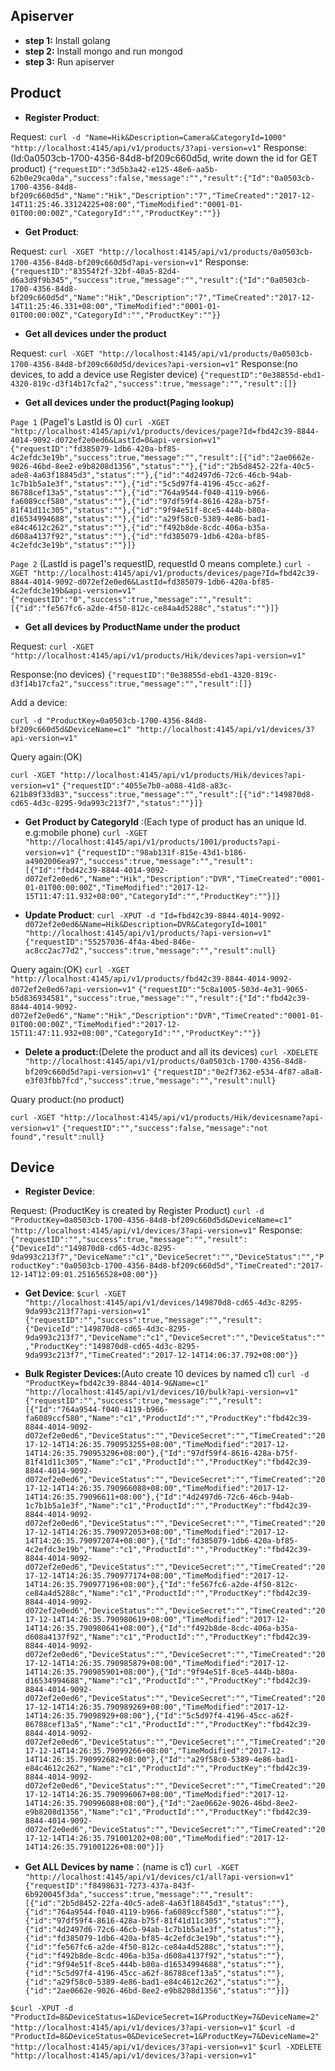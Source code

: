 ## Apiserver ##


- **step 1:** Install golang
- **step 2:** Install mongo and run mongod
- **step 3:** Run apiserver

Product
-


- **Register Product**: 
 
Request:
`curl -d "Name=Hik&Description=Camera&CategoryId=1000" "http://localhost:4145/api/v1/products/3?api-version=v1"`
Response: (Id:0a0503cb-1700-4356-84d8-bf209c660d5d, write down the id for GET product)
`{"requestID":"3d5b3a42-e125-48e6-aa5b-62b0e29ca0da","success":false,"message":"","result":{"Id":"0a0503cb-1700-4356-84d8-bf209c660d5d","Name":"Hik","Description":"7","TimeCreated":"2017-12-14T11:25:46.33124225+08:00","TimeModified":"0001-01-01T00:00:00Z","CategoryId":"","ProductKey":""}}`

- **Get Product**:

Request:
`curl -XGET "http://localhost:4145/api/v1/products/0a0503cb-1700-4356-84d8-bf209c660d5d?api-version=v1"`
Response:
`{"requestID":"83554f2f-32bf-40a5-82d4-d6a3d9f9b345","success":true,"message":"","result":{"Id":"0a0503cb-1700-4356-84d8-bf209c660d5d","Name":"Hik","Description":"7","TimeCreated":"2017-12-14T11:25:46.331+08:00","TimeModified":"0001-01-01T00:00:00Z","CategoryId":"","ProductKey":""}}`

- **Get all devices under the product**

Request:
`curl -XGET "http://localhost:4145/api/v1/products/0a0503cb-1700-4356-84d8-bf209c660d5d/devices?api-version=v1"`
Response:(no devices, to add a device use Register device)
`{"requestID":"0e38855d-ebd1-4320-819c-d3f14b17cfa2","success":true,"message":"","result":[]}`

- **Get all devices under the product(Paging lookup)**

`Page 1` (Page1's LastId is 0)
`curl -XGET "http://localhost:4145/api/v1/products/devices/page?Id=fbd42c39-8844-4014-9092-d072ef2e0ed6&LastId=0&api-version=v1"`
`{"requestID":"fd385079-1db6-420a-bf85-4c2efdc3e19b","success":true,"message":"","result":[{"id":"2ae0662e-9026-46bd-8ee2-e9b8208d1356","status":""},{"id":"2b5d8452-22fa-40c5-ade8-4a63f18845d3","status":""},{"id":"4d2497d6-72c6-46cb-94ab-1c7b1b5a1e3f","status":""},{"id":"5c5d97f4-4196-45cc-a62f-86788cef13a5","status":""},{"id":"764a9544-f040-4119-b966-fa6089ccf580","status":""},{"id":"97df59f4-8616-428a-b75f-81f41d11c305","status":""},{"id":"9f94e51f-8ce5-444b-b80a-d16534994688","status":""},{"id":"a29f58c0-5389-4e86-bad1-e84c4612c262","status":""},{"id":"f492b8de-8cdc-406a-b35a-d608a4137f92","status":""},{"id":"fd385079-1db6-420a-bf85-4c2efdc3e19b","status":""}]}`

`Page 2` (LastId is page1's requestID, requestId 0 means complete.)
`curl -XGET "http://localhost:4145/api/v1/products/devices/page?Id=fbd42c39-8844-4014-9092-d072ef2e0ed6&LastId=fd385079-1db6-420a-bf85-4c2efdc3e19b&api-version=v1"`
`{"requestID":"0","success":true,"message":"","result":[{"id":"fe567fc6-a2de-4f50-812c-ce84a4d5288c","status":""}]}`

- **Get all devices by ProductName under the product**

Request:
`curl -XGET "http://localhost:4145/api/v1/products/Hik/devices?api-version=v1"`

Response:(no devices)
`{"requestID":"0e38855d-ebd1-4320-819c-d3f14b17cfa2","success":true,"message":"","result":[]}`
    
Add a device:

`curl -d "ProductKey=0a0503cb-1700-4356-84d8-bf209c660d5d&DeviceName=c1" "http://localhost:4145/api/v1/devices/3?api-version=v1"`

Query again:(OK)

`curl -XGET "http://localhost:4145/api/v1/products/Hik/devices?api-version=v1"`
`{"requestID":"4055e7b0-a088-41d8-a83c-621b89f33d83","success":true,"message":"","result":[{"id":"149870d8-cd65-4d3c-8295-9da993c213f7","status":""}]}`

- **Get Product by CategoryId** :(Each type of product has an unique Id. e.g:mobile phone)
`curl -XGET "http://localhost:4145/api/v1/products/1001/products?api-version=v1"`
`{"requestID":"98ab131f-815e-43d1-b186-a4902006ea97","success":true,"message":"","result":[{"Id":"fbd42c39-8844-4014-9092-d072ef2e0ed6","Name":"Hik","Description":"DVR","TimeCreated":"0001-01-01T00:00:00Z","TimeModified":"2017-12-15T11:47:11.932+08:00","CategoryId":"","ProductKey":""}]}`

- **Update Product**:
`curl -XPUT -d "Id=fbd42c39-8844-4014-9092-d072ef2e0ed6&Name=Hik&Description=DVR&CategoryId=1001" "http://localhost:4145/api/v1/products/?api-version=v1"`
`{"requestID":"55257036-4f4a-4bed-846e-ac8cc2ac77d2","success":true,"message":"","result":null}`

Query again:(OK)
`curl -XGET "http://localhost:4145/api/v1/products/fbd42c39-8844-4014-9092-d072ef2e0ed6?api-version=v1"`
`{"requestID":"5c8a1005-503d-4e31-9065-b5d836934581","success":true,"message":"","result":{"Id":"fbd42c39-8844-4014-9092-d072ef2e0ed6","Name":"Hik","Description":"DVR","TimeCreated":"0001-01-01T00:00:00Z","TimeModified":"2017-12-15T11:47:11.932+08:00","CategoryId":"","ProductKey":""}}`


- **Delete a product:**(Delete the product and all its devices)
`curl -XDELETE "http://localhost:4145/api/v1/products/0a0503cb-1700-4356-84d8-bf209c660d5d?api-version=v1"`
`{"requestID":"0e2f7362-e534-4f87-a8a8-e3f03fbb7fcd","success":true,"message":"","result":null}`

Quary product:(no product)

`curl -XGET "http://localhost:4145/api/v1/products/Hik/devicesname?api-version=v1"`
`{"requestID":"","success":false,"message":"not found","result":null}`

Device
-

- **Register Device**: 

Request: (ProductKey is created by Register Product)
`curl -d "ProductKey=0a0503cb-1700-4356-84d8-bf209c660d5d&DeviceName=c1" "http://localhost:4145/api/v1/devices/3?api-version=v1"`
Response:
`{"requestID":"","success":true,"message":"","result":{"DeviceId":"149870d8-cd65-4d3c-8295-9da993c213f7","DeviceName":"c1","DeviceSecret":"","DeviceStatus":"","ProductKey":"0a0503cb-1700-4356-84d8-bf209c660d5d","TimeCreated":"2017-12-14T12:09:01.251656528+08:00"}}`

- **Get Device**:
`$curl -XGET "http://localhost:4145/api/v1/devices/149870d8-cd65-4d3c-8295-9da993c213f7?api-version=v1"`
`{"requestID":"","success":true,"message":"","result":{"DeviceId":"149870d8-cd65-4d3c-8295-9da993c213f7","DeviceName":"c1","DeviceSecret":"","DeviceStatus":"","ProductKey":"149870d8-cd65-4d3c-8295-9da993c213f7","TimeCreated":"2017-12-14T14:06:37.792+08:00"}}`

- **Bulk Register Devices:**(Auto create 10 devices by named c1)
`curl -d "ProductKey=fbd42c39-8844-4014-9&Name=c1" "http://localhost:4145/api/v1/devices/10/bulk?api-version=v1"`
`{"requestID":"","success":true,"message":"","result":[{"Id":"764a9544-f040-4119-b966-fa6089ccf580","Name":"c1","ProductId":"","ProductKey":"fbd42c39-8844-4014-9092-d072ef2e0ed6","DeviceStatus":"","DeviceSecret":"","TimeCreated":"2017-12-14T14:26:35.790953255+08:00","TimeModified":"2017-12-14T14:26:35.790953296+08:00"},{"Id":"97df59f4-8616-428a-b75f-81f41d11c305","Name":"c1","ProductId":"","ProductKey":"fbd42c39-8844-4014-9092-d072ef2e0ed6","DeviceStatus":"","DeviceSecret":"","TimeCreated":"2017-12-14T14:26:35.790966088+08:00","TimeModified":"2017-12-14T14:26:35.79096611+08:00"},{"Id":"4d2497d6-72c6-46cb-94ab-1c7b1b5a1e3f","Name":"c1","ProductId":"","ProductKey":"fbd42c39-8844-4014-9092-d072ef2e0ed6","DeviceStatus":"","DeviceSecret":"","TimeCreated":"2017-12-14T14:26:35.790972053+08:00","TimeModified":"2017-12-14T14:26:35.790972074+08:00"},{"Id":"fd385079-1db6-420a-bf85-4c2efdc3e19b","Name":"c1","ProductId":"","ProductKey":"fbd42c39-8844-4014-9092-d072ef2e0ed6","DeviceStatus":"","DeviceSecret":"","TimeCreated":"2017-12-14T14:26:35.790977174+08:00","TimeModified":"2017-12-14T14:26:35.790977196+08:00"},{"Id":"fe567fc6-a2de-4f50-812c-ce84a4d5288c","Name":"c1","ProductId":"","ProductKey":"fbd42c39-8844-4014-9092-d072ef2e0ed6","DeviceStatus":"","DeviceSecret":"","TimeCreated":"2017-12-14T14:26:35.790980619+08:00","TimeModified":"2017-12-14T14:26:35.790980641+08:00"},{"Id":"f492b8de-8cdc-406a-b35a-d608a4137f92","Name":"c1","ProductId":"","ProductKey":"fbd42c39-8844-4014-9092-d072ef2e0ed6","DeviceStatus":"","DeviceSecret":"","TimeCreated":"2017-12-14T14:26:35.790985879+08:00","TimeModified":"2017-12-14T14:26:35.790985901+08:00"},{"Id":"9f94e51f-8ce5-444b-b80a-d16534994688","Name":"c1","ProductId":"","ProductKey":"fbd42c39-8844-4014-9092-d072ef2e0ed6","DeviceStatus":"","DeviceSecret":"","TimeCreated":"2017-12-14T14:26:35.790989269+08:00","TimeModified":"2017-12-14T14:26:35.79098929+08:00"},{"Id":"5c5d97f4-4196-45cc-a62f-86788cef13a5","Name":"c1","ProductId":"","ProductKey":"fbd42c39-8844-4014-9092-d072ef2e0ed6","DeviceStatus":"","DeviceSecret":"","TimeCreated":"2017-12-14T14:26:35.79099266+08:00","TimeModified":"2017-12-14T14:26:35.790992682+08:00"},{"Id":"a29f58c0-5389-4e86-bad1-e84c4612c262","Name":"c1","ProductId":"","ProductKey":"fbd42c39-8844-4014-9092-d072ef2e0ed6","DeviceStatus":"","DeviceSecret":"","TimeCreated":"2017-12-14T14:26:35.790996067+08:00","TimeModified":"2017-12-14T14:26:35.790996088+08:00"},{"Id":"2ae0662e-9026-46bd-8ee2-e9b8208d1356","Name":"c1","ProductId":"","ProductKey":"fbd42c39-8844-4014-9092-d072ef2e0ed6","DeviceStatus":"","DeviceSecret":"","TimeCreated":"2017-12-14T14:26:35.791001202+08:00","TimeModified":"2017-12-14T14:26:35.791001226+08:00"}]}`

- **Get ALL Devices by name**：(name is c1)
`curl -XGET "http://localhost:4145/api/v1/devices/c1/all?api-version=v1"`
`{"requestID":"f8498631-7273-437a-843f-6b920045f3da","success":true,"message":"","result":[{"id":"2b5d8452-22fa-40c5-ade8-4a63f18845d3","status":""},{"id":"764a9544-f040-4119-b966-fa6089ccf580","status":""},{"id":"97df59f4-8616-428a-b75f-81f41d11c305","status":""},{"id":"4d2497d6-72c6-46cb-94ab-1c7b1b5a1e3f","status":""},{"id":"fd385079-1db6-420a-bf85-4c2efdc3e19b","status":""},{"id":"fe567fc6-a2de-4f50-812c-ce84a4d5288c","status":""},{"id":"f492b8de-8cdc-406a-b35a-d608a4137f92","status":""},{"id":"9f94e51f-8ce5-444b-b80a-d16534994688","status":""},{"id":"5c5d97f4-4196-45cc-a62f-86788cef13a5","status":""},{"id":"a29f58c0-5389-4e86-bad1-e84c4612c262","status":""},{"id":"2ae0662e-9026-46bd-8ee2-e9b8208d1356","status":""}]}`

`$curl -XPUT -d "ProductId=8&DeviceStatus=1&DeviceSecret=1&ProductKey=7&DeviceName=2" "http://localhost:4145/api/v1/devices/3?api-version=v1"`
`$curl -d "ProductId=8&DeviceStatus=0&DeviceSecret=1&ProductKey=7&DeviceName=2" "http://localhost:4145/api/v1/devices/3?api-version=v1"`
`$curl -XDELETE "http://localhost:4145/api/v1/devices/3?api-version=v1"`


